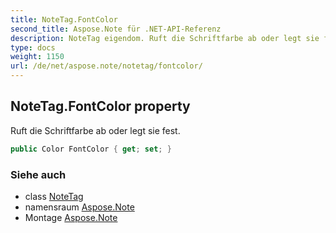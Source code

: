 ```yaml
---
title: NoteTag.FontColor
second_title: Aspose.Note für .NET-API-Referenz
description: NoteTag eigendom. Ruft die Schriftfarbe ab oder legt sie fest.
type: docs
weight: 1150
url: /de/net/aspose.note/notetag/fontcolor/
---
```

## NoteTag.FontColor property

Ruft die Schriftfarbe ab oder legt sie fest.

```csharp
public Color FontColor { get; set; }
```

### Siehe auch

* class [NoteTag](../)
* namensraum [Aspose.Note](../../notetag/)
* Montage [Aspose.Note](../../../)


